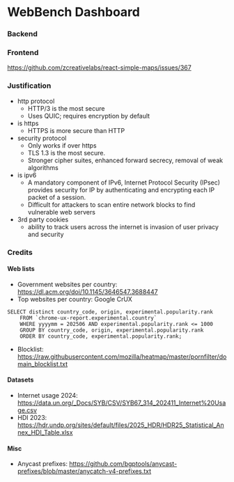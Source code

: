 # WebBench Dashboard

### Backend

<!-- fastapi dev backend/main.py -->

### Frontend

<!-- npm run dev -->

https://github.com/zcreativelabs/react-simple-maps/issues/367

### Justification

- http protocol
  - HTTP/3 is the most secure
  - Uses QUIC; requires encryption by default
- is https
  - HTTPS is more secure than HTTP
- security protocol
  - Only works if over https
  - TLS 1.3 is the most secure.
  - Stronger cipher suites, enhanced forward secrecy, removal of weak algorithms
- is ipv6
  - A mandatory component of IPv6, Internet Protocol Security (IPsec) provides security for IP by authenticating and encrypting each IP packet of a session.
  - Difficult for attackers to scan entire network blocks to find vulnerable web servers
- 3rd party cookies
  - ability to track users across the internet is invasion of user privacy and security

### Credits

#### Web lists

- Government websites per country: https://dl.acm.org/doi/10.1145/3646547.3688447
- Top websites per country: Google CrUX

```
SELECT distinct country_code, origin, experimental.popularity.rank
    FROM `chrome-ux-report.experimental.country`
    WHERE yyyymm = 202506 AND experimental.popularity.rank <= 1000
    GROUP BY country_code, origin, experimental.popularity.rank
    ORDER BY country_code, experimental.popularity.rank;
```

- Blocklist: https://raw.githubusercontent.com/mozilla/heatmap/master/pornfilter/domain_blocklist.txt

#### Datasets

- Internet usage 2024: https://data.un.org/_Docs/SYB/CSV/SYB67_314_202411_Internet%20Usage.csv
- HDI 2023: https://hdr.undp.org/sites/default/files/2025_HDR/HDR25_Statistical_Annex_HDI_Table.xlsx

#### Misc

- Anycast prefixes: https://github.com/bgptools/anycast-prefixes/blob/master/anycatch-v4-prefixes.txt
